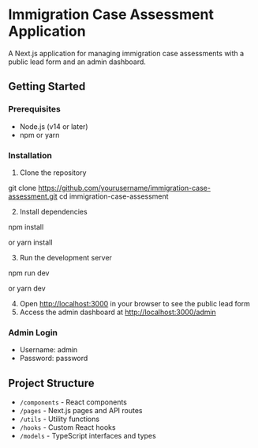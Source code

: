 # Immigration Case Assessment Application

A Next.js application for managing immigration case assessments with a public lead form and an admin dashboard.

## Getting Started

### Prerequisites
- Node.js (v14 or later)
- npm or yarn

### Installation
1. Clone the repository

git clone https://github.com/yourusername/immigration-case-assessment.git
cd immigration-case-assessment


2. Install dependencies

npm install

or
yarn install


3. Run the development server

npm run dev

or
yarn dev


4. Open [http://localhost:3000](http://localhost:3000) in your browser to see the public lead form
5. Access the admin dashboard at [http://localhost:3000/admin](http://localhost:3000/admin)

### Admin Login
- Username: admin
- Password: password

## Project Structure
- `/components` - React components
- `/pages` - Next.js pages and API routes
- `/utils` - Utility functions
- `/hooks` - Custom React hooks
- `/models` - TypeScript interfaces and types



